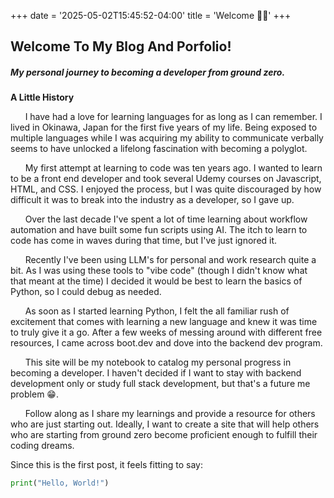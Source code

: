 +++
date = '2025-05-02T15:45:52-04:00'
title = 'Welcome 👋🏼'
+++

## Welcome To My Blog And Porfolio!

##### My personal journey to becoming a developer from ground zero.

**A Little History**

&nbsp;&nbsp;&nbsp;&nbsp;&nbsp;&nbsp;I have had a love for learning languages for as long as I can remember. I lived in Okinawa, Japan for the first five years of my life. Being exposed to multiple languages while I was acquiring my ability to communicate verbally seems to have unlocked a lifelong fascination with becoming a polyglot.

&nbsp;&nbsp;&nbsp;&nbsp;&nbsp;&nbsp;My first attempt at learning to code was ten years ago. I wanted to learn to be a front end developer and took several Udemy courses on Javascript, HTML, and CSS. I enjoyed the process, but I was quite discouraged by how difficult it was to break into the industry as a developer, so I gave up.

&nbsp;&nbsp;&nbsp;&nbsp;&nbsp;&nbsp;Over the last decade I've spent a lot of time learning about workflow automation and have built some fun scripts using AI. The itch to learn to code has come in waves during that time, but I've just ignored it.

&nbsp;&nbsp;&nbsp;&nbsp;&nbsp;&nbsp;Recently I've been using LLM's for personal and work research quite a bit. As I was using these tools to "vibe code" (though I didn't know what that meant at the time) I decided it would be best to learn the basics of Python, so I could debug as needed.

&nbsp;&nbsp;&nbsp;&nbsp;&nbsp;&nbsp;As soon as I started learning Python, I felt the all familiar rush of excitement that comes with learning a new language and knew it was time to truly give it a go. After a few weeks of messing around with different free resources, I came across boot.dev and dove into the backend dev program.

&nbsp;&nbsp;&nbsp;&nbsp;&nbsp;&nbsp;This site will be my notebook to catalog my personal progress in becoming a developer. I haven't decided if I want to stay with backend development only or study full stack development, but that's a future me problem 😁.

&nbsp;&nbsp;&nbsp;&nbsp;&nbsp;&nbsp;Follow along as I share my learnings and provide a resource for others who are just starting out. Ideally, I want to create a site that will help others who are starting from ground zero become proficient enough to fulfill their coding dreams.

Since this is the first post, it feels fitting to say:

```python
print("Hello, World!")
```
